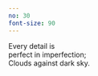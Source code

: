 ```yaml
---
no: 30
font-size: 90
---
```


Every detail is  
perfect in imperfection;  
Clouds against dark sky.
